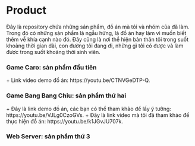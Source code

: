 # Product

Đây là repository chứa những sản phẩm, đồ án mà tôi và nhóm của đã làm. Trong đó có những sản phẩm là ngẫu hứng, là đồ án hay làm vì muốn biết thêm về khía cạnh nào đó. Đây cũng là nơi thể hiện bản thân tôi trong suốt khoảng thời gian dài, con đường tôi đang đi, những gì tôi có được và làm được trong suốt khoảng thời sinh viên.


<h3> Game Caro: sản phẩm đầu tiên </h3>
  + Link video demo đồ án: https://youtu.be/CTNVGeDTP-Q.


<h3> Game Bang Bang Chiu: sản phẩm thứ hai </h3>
  + Đây là link demo đồ án, các bạn có thể tham khảo để lấy ý tưởng: https://youtu.be/VJLg0CzoGVs.
  + Đây là link video mà tôi đã tham khảo để thực hiện đồ án: https://youtu.be/k1JGvJU707k.


<h3> Web Server: sản phẩm thứ 3 </h3>
